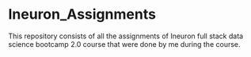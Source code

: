 # Ineuron_Assignments
This repository consists of all the assignments of Ineuron full stack data science bootcamp 2.0 course
that were done by me during the course.
